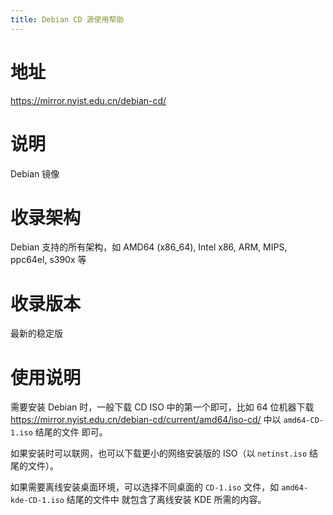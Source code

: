 ```yaml
---
title: Debian CD 源使用帮助
---
```


地址
====

<https://mirror.nyist.edu.cn/debian-cd/>

说明
====

Debian 镜像

收录架构
========

Debian 支持的所有架构，如 AMD64 (x86\_64), Intel x86, ARM, MIPS,
ppc64el, s390x 等

收录版本
========

最新的稳定版

使用说明
========

需要安装 Debian 时，一般下载 CD ISO 中的第一个即可，比如 64 位机器下载
<https://mirror.nyist.edu.cn/debian-cd/current/amd64/iso-cd/> 中以
`amd64-CD-1.iso` 结尾的文件 即可。

如果安装时可以联网，也可以下载更小的网络安装版的 ISO（以 `netinst.iso`
结尾的文件）。

如果需要离线安装桌面环境，可以选择不同桌面的 `CD-1.iso` 文件，如
`amd64-kde-CD-1.iso` 结尾的文件中 就包含了离线安装 KDE 所需的内容。

